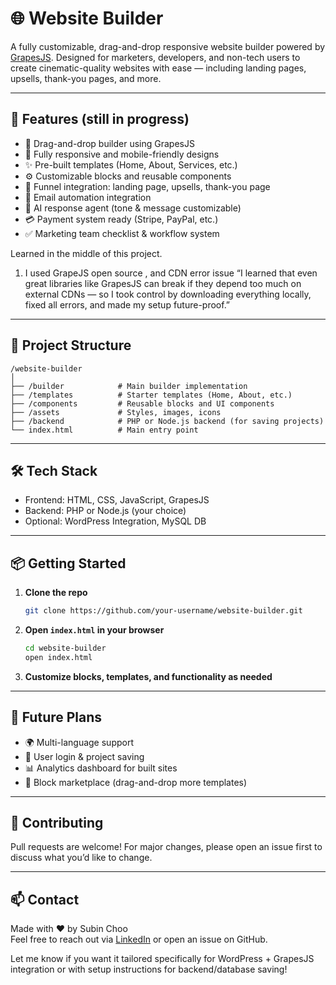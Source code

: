 
# 🌐 Website Builder

A fully customizable, drag-and-drop responsive website builder powered by [GrapesJS](https://grapesjs.com/). Designed for marketers, developers, and non-tech users to create cinematic-quality websites with ease — including landing pages, upsells, thank-you pages, and more.

---

## 🚀 Features (still in progress)

- 🧩 Drag-and-drop builder using GrapesJS
- 🎨 Fully responsive and mobile-friendly designs
- ✨ Pre-built templates (Home, About, Services, etc.)
- ⚙️ Customizable blocks and reusable components
- 🛒 Funnel integration: landing page, upsells, thank-you page
- 📧 Email automation integration
- 🤖 AI response agent (tone & message customizable)
- 💳 Payment system ready (Stripe, PayPal, etc.)
- ✅ Marketing team checklist & workflow system

Learned in the middle of this project.
1. I used GrapeJS open source , and CDN error issue
   “I learned that even great libraries like GrapesJS can break if they depend too much on external CDNs — so I took control by downloading everything locally, fixed all errors, and made my setup future-proof.”
---

## 📁 Project Structure


```
/website-builder
│
├── /builder            # Main builder implementation
├── /templates          # Starter templates (Home, About, etc.)
├── /components         # Reusable blocks and UI components
├── /assets             # Styles, images, icons
├── /backend            # PHP or Node.js backend (for saving projects)
└── index.html          # Main entry point
```

---

## 🛠️ Tech Stack

- Frontend: HTML, CSS, JavaScript, GrapesJS
- Backend: PHP or Node.js (your choice)
- Optional: WordPress Integration, MySQL DB

---

## 📦 Getting Started

1. **Clone the repo**
   ```bash
   git clone https://github.com/your-username/website-builder.git
   ```

2. **Open `index.html` in your browser**
   ```bash
   cd website-builder
   open index.html
   ```

3. **Customize blocks, templates, and functionality as needed**

---

## 🧠 Future Plans

- 🌍 Multi-language support
- 🔐 User login & project saving
- 📊 Analytics dashboard for built sites
- 🧱 Block marketplace (drag-and-drop more templates)

---

## 🤝 Contributing

Pull requests are welcome! For major changes, please open an issue first to discuss what you’d like to change.

---

## 📫 Contact

Made with ❤️ by Subin Choo  
Feel free to reach out via [LinkedIn](https://linkedin.com/in/subinchoo0514) or open an issue on GitHub.

Let me know if you want it tailored specifically for WordPress + GrapesJS integration or with setup instructions for backend/database saving!
